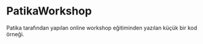 # PatikaWorkshop

Patika tarafından yapılan online workshop eğitiminden yazılan küçük bir kod örneği. 
